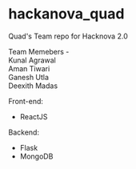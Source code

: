 # hackanova_quad
Quad's Team repo for Hacknova 2.0

Team Memebers - <br />
Kunal Agrawal <br />
Aman Tiwari <br />
Ganesh Utla <br />
Deexith Madas 


Front-end:
- ReactJS

Backend:
- Flask
- MongoDB